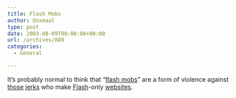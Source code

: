 ```yaml
---
title: Flash Mobs
author: Unxmaal
type: post
date: 2003-08-09T00:00:00+00:00
url: /archives/889
categories:
  - General

---
```

It&#8217;s probably normal to think that &#8220;[flash mobs][1]&#8221; are a form of violence against [those][2] [jerks][3] who make [Flash][4]-only [websites][5].

 [1]: http://www.smartmobs.com/index.html
 [2]: http://disney.go.com/disneypictures/pirates/main_site/main.html
 [3]: http://www.thehulk.com/splash_no_flash/index_noflash.html
 [4]: http://macromedia.com
 [5]: http://www.terminator3.com/